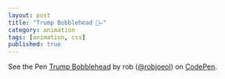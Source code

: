 ```yaml
---
layout: post
title: "Trump Bobblehead 💫✏️"
category: animation
tags: [animation, css]
published: true
---
```

<p data-height="500" data-theme-id="light" data-slug-hash="zaGjGB" data-default-tab="result" data-user="robjoeol" data-embed-version="2" data-pen-title="Trump Bobblehead" class="codepen">See the Pen <a href="https://codepen.io/robjoeol/pen/zaGjGB/">Trump Bobblehead</a> by rob (<a href="https://codepen.io/robjoeol">@robjoeol</a>) on <a href="https://codepen.io">CodePen</a>.</p>
<script async src="https://static.codepen.io/assets/embed/ei.js"></script>

